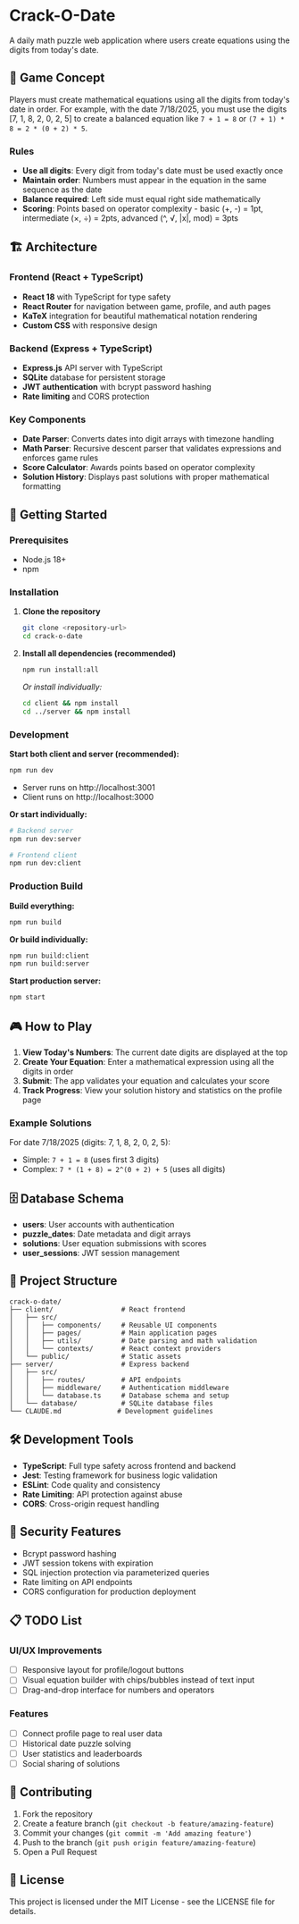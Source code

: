 # Crack-O-Date

A daily math puzzle web application where users create equations using the digits from today's date.

## 🎯 Game Concept

Players must create mathematical equations using all the digits from today's date in order. For example, with the date 7/18/2025, you must use the digits [7, 1, 8, 2, 0, 2, 5] to create a balanced equation like `7 + 1 = 8` or `(7 + 1) * 8 = 2 * (0 + 2) * 5`.

### Rules
- **Use all digits**: Every digit from today's date must be used exactly once
- **Maintain order**: Numbers must appear in the equation in the same sequence as the date
- **Balance required**: Left side must equal right side mathematically
- **Scoring**: Points based on operator complexity - basic (+, -) = 1pt, intermediate (×, ÷) = 2pts, advanced (^, √, |x|, mod) = 3pts

## 🏗️ Architecture

### Frontend (React + TypeScript)
- **React 18** with TypeScript for type safety
- **React Router** for navigation between game, profile, and auth pages
- **KaTeX** integration for beautiful mathematical notation rendering
- **Custom CSS** with responsive design

### Backend (Express + TypeScript)
- **Express.js** API server with TypeScript
- **SQLite** database for persistent storage
- **JWT authentication** with bcrypt password hashing
- **Rate limiting** and CORS protection

### Key Components
- **Date Parser**: Converts dates into digit arrays with timezone handling
- **Math Parser**: Recursive descent parser that validates expressions and enforces game rules
- **Score Calculator**: Awards points based on operator complexity
- **Solution History**: Displays past solutions with proper mathematical formatting

## 🚀 Getting Started

### Prerequisites
- Node.js 18+ 
- npm

### Installation

1. **Clone the repository**
   ```bash
   git clone <repository-url>
   cd crack-o-date
   ```

2. **Install all dependencies (recommended)**
   ```bash
   npm run install:all
   ```

   *Or install individually:*
   ```bash
   cd client && npm install
   cd ../server && npm install
   ```

### Development

**Start both client and server (recommended):**
```bash
npm run dev
```
- Server runs on http://localhost:3001
- Client runs on http://localhost:3000

**Or start individually:**
```bash
# Backend server
npm run dev:server

# Frontend client  
npm run dev:client
```

### Production Build

**Build everything:**
```bash
npm run build
```

**Or build individually:**
```bash
npm run build:client
npm run build:server
```

**Start production server:**
```bash
npm start
```

## 🎮 How to Play

1. **View Today's Numbers**: The current date digits are displayed at the top
2. **Create Your Equation**: Enter a mathematical expression using all the digits in order
3. **Submit**: The app validates your equation and calculates your score
4. **Track Progress**: View your solution history and statistics on the profile page

### Example Solutions
For date 7/18/2025 (digits: 7, 1, 8, 2, 0, 2, 5):
- Simple: `7 + 1 = 8` (uses first 3 digits)
- Complex: `7 * (1 + 8) = 2^(0 + 2) + 5` (uses all digits)

## 🗄️ Database Schema

- **users**: User accounts with authentication
- **puzzle_dates**: Date metadata and digit arrays  
- **solutions**: User equation submissions with scores
- **user_sessions**: JWT session management

## 📁 Project Structure

```
crack-o-date/
├── client/                 # React frontend
│   ├── src/
│   │   ├── components/     # Reusable UI components
│   │   ├── pages/          # Main application pages
│   │   ├── utils/          # Date parsing and math validation
│   │   └── contexts/       # React context providers
│   └── public/             # Static assets
├── server/                 # Express backend
│   ├── src/
│   │   ├── routes/         # API endpoints
│   │   ├── middleware/     # Authentication middleware
│   │   └── database.ts     # Database schema and setup
│   └── database/           # SQLite database files
└── CLAUDE.md              # Development guidelines
```

## 🛠️ Development Tools

- **TypeScript**: Full type safety across frontend and backend
- **Jest**: Testing framework for business logic validation
- **ESLint**: Code quality and consistency
- **Rate Limiting**: API protection against abuse
- **CORS**: Cross-origin request handling

## 🔐 Security Features

- Bcrypt password hashing
- JWT session tokens with expiration
- SQL injection protection via parameterized queries
- Rate limiting on API endpoints
- CORS configuration for production deployment

## 📋 TODO List

### UI/UX Improvements
- [ ] Responsive layout for profile/logout buttons
- [ ] Visual equation builder with chips/bubbles instead of text input
- [ ] Drag-and-drop interface for numbers and operators

### Features
- [ ] Connect profile page to real user data
- [ ] Historical date puzzle solving
- [ ] User statistics and leaderboards
- [ ] Social sharing of solutions

## 🤝 Contributing

1. Fork the repository
2. Create a feature branch (`git checkout -b feature/amazing-feature`)
3. Commit your changes (`git commit -m 'Add amazing feature'`)
4. Push to the branch (`git push origin feature/amazing-feature`)
5. Open a Pull Request

## 📄 License

This project is licensed under the MIT License - see the LICENSE file for details.